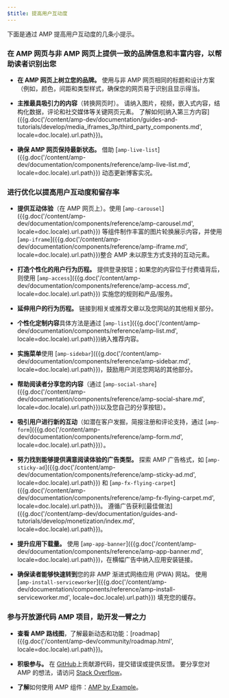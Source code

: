 ```yaml
---
$title: 提高用户互动度
---
```


下面是通过 AMP 提高用户互动度的几条小提示。

### 在 AMP 网页与非 AMP 网页上提供一致的品牌信息和丰富内容，以帮助读者识别出您

- **在 AMP 网页上树立您的品牌。** 使用与非 AMP 网页相同的标题和设计方案（例如，颜色，间距和类型样式，确保您的网页易于识别且显示得当。

- **主推最具吸引力的内容**（转换网页时）。 请纳入图片，视频，嵌入式内容，结构化数据，评论和社交媒体等关键网页元素。 了解如何[纳入第三方内容]({{g.doc('/content/amp-dev/documentation/guides-and-tutorials/develop/media_iframes_3p/third_party_components.md', locale=doc.locale).url.path}})。

- **确保 AMP 网页保持最新状态。** 借助 [`amp-live-list`]({{g.doc('/content/amp-dev/documentation/components/reference/amp-live-list.md', locale=doc.locale).url.path}}) 动态更新博客实况。

### 进行优化以提高用户互动度和留存率

- **提供互动体验**（在 AMP 网页上）。使用 [`amp-carousel`]({{g.doc('/content/amp-dev/documentation/components/reference/amp-carousel.md', locale=doc.locale).url.path}}) 等组件制作丰富的图片轮换展示内容，并使用 [`amp-iframe`]({{g.doc('/content/amp-dev/documentation/components/reference/amp-iframe.md', locale=doc.locale).url.path}})整合 AMP 未以原生方式支持的互动元素。

- **打造个性化的用户行为历程。** 提供登录按钮；如果您的内容位于付费墙背后，则使用 [`amp-access`]({{g.doc('/content/amp-dev/documentation/components/reference/amp-access.md', locale=doc.locale).url.path}}) 实施您的规则和产品/服务。

- **延伸用户的行为历程。** 链接到相关或推荐文章以及您网站的其他相关部分。

- **个性化定制内容**具体方法是通过 [`amp-list`]({{g.doc('/content/amp-dev/documentation/components/reference/amp-list.md', locale=doc.locale).url.path}})纳入推荐内容。

- **实施菜单**使用 [`amp-sidebar`]({{g.doc('/content/amp-dev/documentation/components/reference/amp-sidebar.md', locale=doc.locale).url.path}})，鼓励用户浏览您网站的其他部分。

- **帮助阅读者分享您的内容**（通过 [`amp-social-share`]({{g.doc('/content/amp-dev/documentation/components/reference/amp-social-share.md', locale=doc.locale).url.path}})以及您自己的分享按钮）。

- **吸引用户进行新的互动**（如潜在客户发掘，简报注册和评论支持，通过 [`amp-form`]({{g.doc('/content/amp-dev/documentation/components/reference/amp-form.md', locale=doc.locale).url.path}})）。

- **努力找到能够提供满意阅读体验的广告类型。** 探索 AMP 广告格式，如 [`amp-sticky-ad`]({{g.doc('/content/amp-dev/documentation/components/reference/amp-sticky-ad.md', locale=doc.locale).url.path}}) 和 [`amp-fx-flying-carpet`]({{g.doc('/content/amp-dev/documentation/components/reference/amp-fx-flying-carpet.md', locale=doc.locale).url.path}})。 遵循广告获利[最佳做法]({{g.doc('/content/amp-dev/documentation/guides-and-tutorials/develop/monetization/index.md', locale=doc.locale).url.path}})。

- **提升应用下载量。** 使用 [`amp-app-banner`]({{g.doc('/content/amp-dev/documentation/components/reference/amp-app-banner.md', locale=doc.locale).url.path}})，在横幅广告中纳入应用安装链接。

- **确保读者能够快速转到**您的非 AMP 渐进式网络应用 (PWA) 网站。 使用 [`amp-install-serviceworker`]({{g.doc('/content/amp-dev/documentation/components/reference/amp-install-serviceworker.md', locale=doc.locale).url.path}}) 填充您的缓存。

### 参与开放源代码 AMP 项目，助开发一臂之力

- **查看 AMP 路线图**，了解最新动态和功能：[roadmap]({{g.doc('/content/amp-dev/community/roadmap.html', locale=doc.locale).url.path}})。

- **积极参与。**
在 [GitHub](https://github.com/ampproject/amphtml/blob/master/CONTRIBUTING.md)上贡献源代码，提交错误或提供反馈。 要分享您对 AMP 的想法，请访问 [Stack Overflow](https://stackoverflow.com/questions/tagged/amp-html)。

- **了解**如何使用 AMP 组件：[AMP by Example](https://ampbyexample.com/)。
